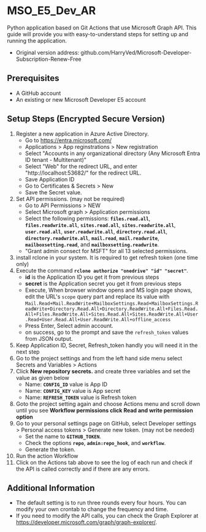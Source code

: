 # **MSO_E5_Dev_AR**

Python application based on Git Actions that use Microsoft Graph API. This guide will provide you with easy-to-understand steps for setting up and running the application.

* Original version address: github.com/HarryVed/Microsoft-Developer-Subscription-Renew-Free

## **Prerequisites**
- A GitHub account
- An existing or new Microsoft Developer E5 account

## **Setup Steps (Encrypted Secure Version)**

1. Register a new application in Azure Active Directory.
    - Go to https://entra.microsoft.com/
    - Applications > App reginstrations > New registration
    - Select "Accounts in any organizational directory (Any Microsoft Entra ID tenant - Multitenant)"
    - Select "Web" for the redirect URL, and enter "http://localhost:53682/" for the redirect URL.
    - Save Application ID
    - Go to Certificates & Secrets > New 
    - Save the Secret value.
3. Set API permissions. (may not be required)
    - Go to API Permissions > NEW
    - Select Microsoft graph > Application permissions
    - Select the following permissions: **`files.read.all`**, **`files.readwrite.all`**, **`sites.read.all`**, **`sites.readwrite.all`**, **`user.read.all`**, **`user.readwrite.all`**, **`directory.read.all`**, **`directory.readwrite.all`**, **`mail.read`**, **`mail.readwrite`**, **`mailboxsetting.read`**, and **`mailboxsetting.readwrite`**.
    - "Grant admin consect for MSFT" for all 13 selected permissions.
4. install rclone in your system. It is required to get refresh token (one time only)
5. Execute the command **`rclone authorize "onedrive" "id" "secret"`**.
    - **id** is the Application ID you get it from previous steps
    - **secret** is the Application secret you get it from previous steps
    - Execute, When browser window opens and MS login page shows, edit the URL's `scope` query part and replace its value with  `Mail.Read+Mail.ReadWrite+MailboxSettings.Read+MailboxSettings.ReadWrite+Directory.Read.All+Directory.ReadWrite.All+Files.Read.All+Files.ReadWrite.All+Sites.Read.All+Sites.ReadWrite.All+User.Read+User.Read.All+User.ReadWrite.All+offline_access`
    - Press Enter, Select admin account.
    - on success, go to the prompt and save the `refresh_token` values from JSON output.
7. Keep Application ID, Secret, Refresh_token handly you will need it in the next step
8. Go to the project settings and from the left hand side menu select Secrets and Variables > Actions
9. Click **New repository secrets.** and create three variables and set the value as given below
    - Name: **`CONFIG_ID`** value is App ID
    - Name: **`CONFIG_KEY`** value is App secret
    - Name: **`REFRESH_TOKEN`** value is Refresh token
10. Goto the project setting again and choose Actions menu and scroll down until you see **Workflow permissions click Read and write permission option**
11. Go to your personal settings page on GitHub, select Developer settings > Personal access tokens > Generate new token. (may not be needed)
    - Set the name to **`GITHUB_TOKEN`**.
    - Check the options **`repo`**, **`admin:repo_hook`**, and **`workflow`**.
    - Generate the token.
12. Run the action Workflow
13. Click on the Actions tab above to see the log of each run and check if the API is called correctly and if there are any errors.

## **Additional Information**

- The default setting is to run three rounds every four hours. You can modify your own crontab to change the frequency and time.
- If you need to modify the API calls, you can check the Graph Explorer at https://developer.microsoft.com/graph/graph-explorer/.

